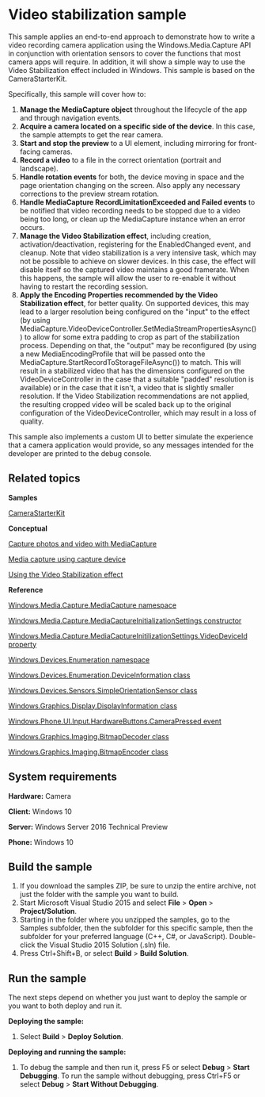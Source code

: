 <!---
  category: AudioVideoAndCamera 
  samplefwlink: http://go.microsoft.com/fwlink/p/?LinkId=620519
--->

# Video stabilization sample

This sample applies an end-to-end approach to demonstrate how to write a video recording camera application using the Windows.Media.Capture API in conjunction with orientation sensors to cover the functions that most camera apps will require. In addition, it will show a simple way to use the Video Stabilization effect included in Windows. This sample is based on the CameraStarterKit.

Specifically, this sample will cover how to:

1. **Manage the MediaCapture object** throughout the lifecycle of the app and through navigation events.
2. **Acquire a camera located on a specific side of the device**. In this case, the sample attempts to get the rear camera.
3. **Start and stop the preview** to a UI element, including mirroring for front-facing cameras.
4. **Record a video** to a file in the correct orientation (portrait and landscape).
5. **Handle rotation events** for both, the device moving in space and the page orientation changing on the screen. Also apply any necessary corrections to the preview stream rotation.
6. **Handle MediaCapture RecordLimitationExceeded and Failed events** to be notified that video recording needs to be stopped due to a video being too long, or clean up the MediaCapture instance when an error occurs.
7. **Manage the Video Stabilization effect**, including creation, activation/deactivation, registering for the EnabledChanged event, and cleanup. Note that video stabilization is a very intensive task, which may not be possible to achieve on slower devices. In this case, the effect will disable itself so the captured video maintains a good framerate. When this happens, the sample will allow the user to re-enable it without having to restart the recording session.
8. **Apply the Encoding Properties recommended by the Video Stabilization effect**, for better quality. On supported devices, this may lead to a larger resolution being configured on the "input" to the effect (by using MediaCapture.VideoDeviceController.SetMediaStreamPropertiesAsync()) to allow for some extra padding to crop as part of the stabilization process. Depending on that, the "output" may be reconfigured (by using a new MediaEncodingProfile that will be passed onto the MediaCapture.StartRecordToStorageFileAsync()) to match. This will result in a stabilized video that has the dimensions configured on the VideoDeviceController in the case that a suitable "padded" resolution is available) or in the case that it isn't, a video that is slightly smaller resolution. If the Video Stabilization recommendations are not applied, the resulting cropped video will be scaled back up to the original configuration of the VideoDeviceController, which may result in a loss of quality.

This sample also implements a custom UI to better simulate the experience that a camera application would provide, so any messages intended for the developer are printed to the debug console.

## Related topics

**Samples**

[CameraStarterKit](/Samples/CameraStarterKit)

**Conceptual**

[Capture photos and video with MediaCapture](https://msdn.microsoft.com/library/windows/apps/mt243896)

[Media capture using capture device](https://code.msdn.microsoft.com/windowsapps/Media-Capture-Sample-adf87622)

[Using the Video Stabilization effect](http://go.microsoft.com/fwlink/?LinkId=627235)

**Reference**

[Windows.Media.Capture.MediaCapture namespace](https://msdn.microsoft.com/en-us/library/windows/apps/windows.media.devices.aspx)

[Windows.Media.Capture.MediaCaptureInitializationSettings constructor](https://msdn.microsoft.com/en-us/library/windows/apps/windows.media.capture.mediacaptureinitializationsettings.mediacaptureinitializationsettings.aspx) 

[Windows.Media.Capture.MediaCaptureInitilizationSettings.VideoDeviceId property](https://msdn.microsoft.com/en-us/library/windows/apps/windows.media.capture.mediacaptureinitializationsettings.videodeviceid.aspx)

[Windows.Devices.Enumeration namespace](https://msdn.microsoft.com/en-us/library/windows/apps/windows.devices.enumeration.aspx)

[Windows.Devices.Enumeration.DeviceInformation class](https://msdn.microsoft.com/en-us/library/windows/apps/windows.devices.enumeration.deviceinformation)

[Windows.Devices.Sensors.SimpleOrientationSensor class](https://msdn.microsoft.com/en-us/library/windows/apps/windows.devices.sensors.simpleorientationsensor.aspx)

[Windows.Graphics.Display.DisplayInformation class](https://msdn.microsoft.com/en-us/library/windows/apps/windows.graphics.display.displayinformation.aspx)

[Windows.Phone.UI.Input.HardwareButtons.CameraPressed event](https://msdn.microsoft.com/en-us/library/windows/apps/windows.phone.ui.input.hardwarebuttons.camerapressed.aspx)

[Windows.Graphics.Imaging.BitmapDecoder class](https://msdn.microsoft.com/en-us/library/windows/apps/windows.graphics.imaging.bitmapdecoder.aspx)

[Windows.Graphics.Imaging.BitmapEncoder class](https://msdn.microsoft.com/en-us/library/windows/apps/windows.graphics.imaging.bitmapencoder.aspx)

## System requirements

**Hardware:** Camera

**Client:** Windows 10

**Server:** Windows Server 2016 Technical Preview

**Phone:** Windows 10

## Build the sample

1. If you download the samples ZIP, be sure to unzip the entire archive, not just the folder with the sample you want to build. 
2. Start Microsoft Visual Studio 2015 and select **File** \> **Open** \> **Project/Solution**.
3. Starting in the folder where you unzipped the samples, go to the Samples subfolder, then the subfolder for this specific sample, then the subfolder for your preferred language (C++, C#, or JavaScript). Double-click the Visual Studio 2015 Solution (.sln) file.
4. Press Ctrl+Shift+B, or select **Build** \> **Build Solution**.

## Run the sample

The next steps depend on whether you just want to deploy the sample or you want to both deploy and run it.

**Deploying the sample:**

1.  Select **Build** \> **Deploy Solution**.

**Deploying and running the sample:**

1.  To debug the sample and then run it, press F5 or select **Debug** \> **Start Debugging**. To run the sample without debugging, press Ctrl+F5 or select **Debug** \> **Start Without Debugging**.


